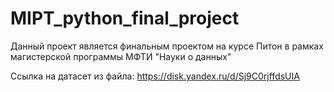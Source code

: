 # MIPT_python_final_project

Данный проект является финальным проектом на курсе Питон в рамках магистерской программы МФТИ "Науки о данных"

Ссылка на датасет  из файла: https://disk.yandex.ru/d/Sj9C0rjffdsUIA
